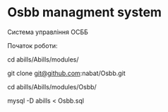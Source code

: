 # Osbb managment system

Система управління ОСББ


Початок роботи:

 cd abills/Abills/modules/
 
 git clone git@github.com:nabat/Osbb.git
 
 cd abills/Abills/modules/Osbb/
 
 mysql -D abills < Osbb.sql

